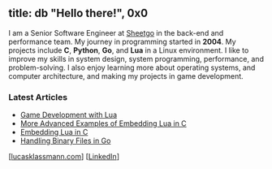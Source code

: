## title: db "Hello there!", 0x0
I am a Senior Software Engineer at [Sheetgo](https://www.sheetgo.com/) in the back-end and performance team. My journey in programming started in **2004**. My projects include **C**, **Python**, **Go**, and **Lua** in a Linux environment. I like to improve my skills in system design, system programming, performance, and problem-solving. I also enjoy learning more about operating systems, and computer architecture, and making my projects in game development.

### Latest Articles
- [Game Development with Lua](https://lucasklassmann.com/blog/2023-10-20-game-development-with-lua-and-c/)
- [More Advanced Examples of Embedding Lua in C](https://lucasklassmann.com/blog/2023-02-26-more-advanced-examples-of-embedding-lua-in-c/)
- [Embedding Lua in C](https://lucasklassmann.com/blog/2019-02-02-how-to-embedding-lua-in-c/)
- [Handling Binary Files in Go](https://lucasklassmann.com/blog/2018-07-21-handling-binary-files-in-go/)

[[lucasklassmann.com](http://lucasklassmann.com)] [[LinkedIn](https://www.linkedin.com/in/lucasklassmann/)]

<!--
**klassmann/klassmann** is a ✨ _special_ ✨ repository because its `README.md` (this file) appears on your GitHub profile.

Here are some ideas to get you started:

- 🔭 I’m currently working on ...
- 🌱 I’m currently learning ...
- 👯 I’m looking to collaborate on ...
- 🤔 I’m looking for help with ...
- 💬 Ask me about ...
- 📫 How to reach me: ...
- 😄 Pronouns: ...
- ⚡ Fun fact: ...
-->
